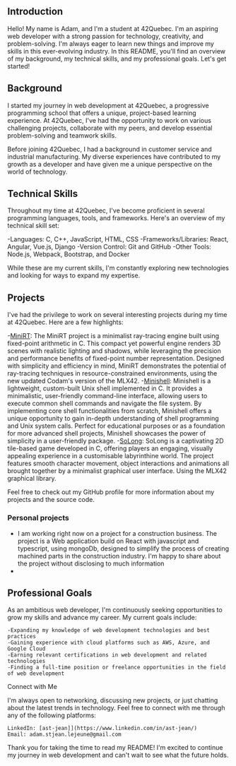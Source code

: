 ## Introduction
Hello! My name is Adam, and I'm a student at 42Quebec. I'm an aspiring web developer with a strong passion for technology, creativity, and problem-solving. I'm always eager to learn new things and improve my skills in this ever-evolving industry. In this README, you'll find an overview of my background, my technical skills, and my professional goals. Let's get started!

## Background

I started my journey in web development at 42Quebec, a progressive programming school that offers a unique, project-based learning experience. At 42Quebec, I've had the opportunity to work on various challenging projects, collaborate with my peers, and develop essential problem-solving and teamwork skills.

Before joining 42Quebec, I had a background in customer service and industrial manufacturing. My diverse experiences have contributed to my growth as a developer and have given me a unique perspective on the world of technology.
## Technical Skills

Throughout my time at 42Quebec, I've become proficient in several programming languages, tools, and frameworks. Here's an overview of my technical skill set:

-Languages: C, C++, JavaScript, HTML, CSS
-Frameworks/Libraries: React, Angular, Vue.js, Django
-Version Control: Git and GitHub
-Other Tools: Node.js, Webpack, Bootstrap, and Docker

While these are my current skills, I'm constantly exploring new technologies and looking for ways to expand my expertise.
## Projects

I've had the privilege to work on several interesting projects during my time at 42Quebec. Here are a few highlights:

-[MiniRT](https://gitfront.io/r/ast-jean/mWxJc7eLbA3F/MiniRT/): The MiniRT project is a minimalist ray-tracing engine built using fixed-point arithmetic in C. This compact yet powerful engine renders 3D scenes with realistic lighting and shadows, while leveraging the precision and performance benefits of fixed-point number representation. Designed with simplicity and efficiency in mind, MiniRT demonstrates the potential of ray-tracing techniques in resource-constrained environments, using the new updated Codam's version of the MLX42.
-[Minishell](https://gitfront.io/r/ast-jean/JbttmM2pLdyT/minishell/): Minishell is a lightweight, custom-built Unix shell implemented in C. It provides a minimalistic, user-friendly command-line interface, allowing users to execute common shell commands and navigate the file system. By implementing core shell functionalities from scratch, Minishell offers a unique opportunity to gain in-depth understanding of shell programming and Unix system calls. Perfect for educational purposes or as a foundation for more advanced shell projects, Minishell showcases the power of simplicity in a user-friendly package.
-[SoLong](): SoLong is a captivating 2D tile-based game developed in C, offering players an engaging, visually appealing experience in a customisable labyrinthine world. The project features smooth character movement, object interactions and animations all brought together by a minimalist graphical user interface. Using the MLX42 graphical library.
    
Feel free to check out my GitHub profile for more information about my projects and the source code.

### Personal projects
- I am working right now on a project for a construction business. The project is a Web application build on React with javascript and typescript, using mongoDb, designed to simplify the process of creating machined parts in the construction industry. I'm happy to share about the project without disclosing to much information
-


## Professional Goals

As an ambitious web developer, I'm continuously seeking opportunities to grow my skills and advance my career. My current goals include:

    -Expanding my knowledge of web development technologies and best practices
    -Gaining experience with cloud platforms such as AWS, Azure, and Google Cloud
    -Earning relevant certifications in web development and related technologies
    -Finding a full-time position or freelance opportunities in the field of web development

Connect with Me

I'm always open to networking, discussing new projects, or just chatting about the latest trends in technology. Feel free to connect with me through any of the following platforms:

    LinkedIn: [ast-jean]](https://www.linkedin.com/in/ast-jean/)
    Email: adam.stjean.lejeune@gmail.com

Thank you for taking the time to read my README! I'm excited to continue my journey in web development and can't wait to see what the future holds.
